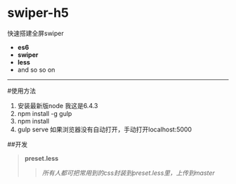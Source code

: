 # swiper-h5
快速搭建全屏swiper
* **es6**
* **swiper**
* **less**
* and so so on

****
#使用方法
1. 安装最新版node 我这是6.4.3
2. npm install -g gulp
3. npm install
4. gulp serve
如果浏览器没有自动打开，手动打开localhost:5000


##开发
> **preset.less**
>> *所有人都可把常用到的css封装到preset.less里，上传到master*